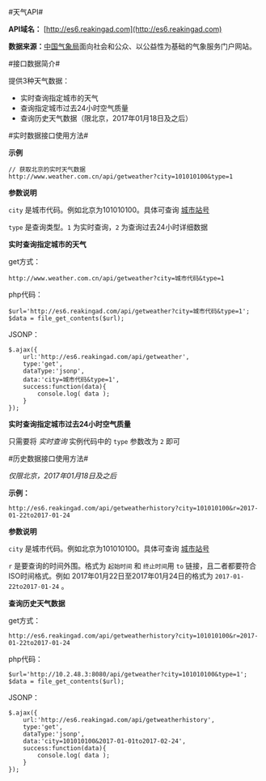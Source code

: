 #天气API#

**API域名：** [http://es6.reakingad.com](http://es6.reakingad.com)

**数据来源：**[中国气象局](http://www.weather.com.cn/)面向社会和公众、以公益性为基础的气象服务门户网站。

#接口数据简介#

提供3种天气数据：

- 实时查询指定城市的天气
- 查询指定城市过去24小时空气质量
- 查询历史天气数据（限北京，2017年01月18日及之后）

#实时数据接口使用方法#

**示例**
	
	// 获取北京的实时天气数据
	http://www.weather.com.cn/api/getweather?city=101010100&type=1

**参数说明**

`city` 是城市代码。例如北京为101010100。具体可查询 [城市站号](http://reakingad.com)

`type` 是查询类型。`1` 为实时查询，`2` 为查询过去24小时详细数据

**实时查询指定城市的天气**

get方式：
 
	http://www.weather.com.cn/api/getweather?city=城市代码&type=1
	
php代码：
		
	$url='http://es6.reakingad.com/api/getweather?city=城市代码&type=1';  
    $data = file_get_contents($url); 

JSONP：

	$.ajax({
		url:'http://es6.reakingad.com/api/getweather',
		type:'get',
		dataType:'jsonp',
		data:'city=城市代码&type=1',
		success:function(data){
			console.log( data );
		}
	});
	
**实时查询指定城市过去24小时空气质量**

只需要将 *实时查询* 实例代码中的 `type` 参数改为 `2` 即可

#历史数据接口使用方法#

*仅限北京，2017年01月18日及之后*

**示例：**

	http://es6.reakingad.com/api/getweatherhistory?city=101010100&r=2017-01-22to2017-01-24

**参数说明**

`city` 是城市代码。例如北京为101010100。具体可查询 [城市站号](http://reakingad.com)

`r` 是要查询的时间外围。格式为 `起始时间` 和 `终止时间`用 `to` 链接，且二者都要符合ISO时间格式。例如 2017年01月22日至2017年01月24日的格式为 `2017-01-22to2017-01-24` 。


**查询历史天气数据**

get方式：
	
	http://es6.reakingad.com/api/getweatherhistory?city=101010100&r=2017-01-22to2017-01-24

php代码：
	
	$url='http://10.2.48.3:8080/api/getweather?city=101010100&type=1';  
	$data = file_get_contents($url);  
	
JSONP：
	
	$.ajax({
		url:'http://es6.reakingad.com/api/getweatherhistory',
		type:'get',
		dataType:'jsonp',
		data:'city=101010100&2017-01-01to2017-02-24',
		success:function(data){
			console.log( data );
		}
	});